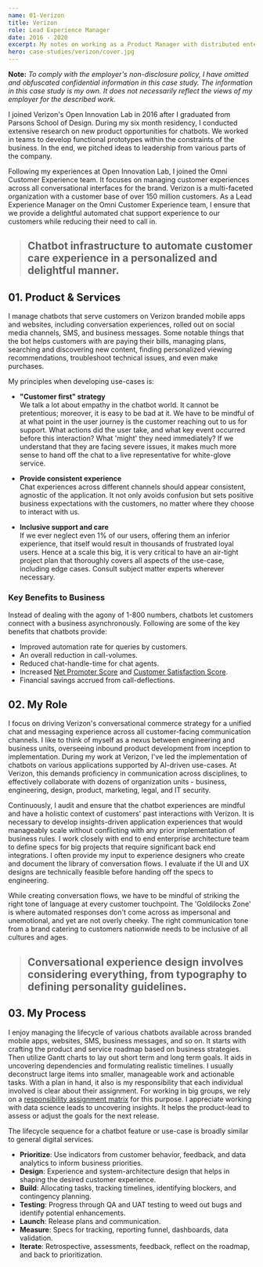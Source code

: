 ```yaml
---
name: 01-Verizon
title: Verizon
role: Lead Experience Manager
date: 2016 - 2020
excerpt: My notes on working as a Product Manager with distributed enterprise teams. I ensure that we provide care for support seeking customers, with effortless communication no matter where they are and how they choose to reach out to us.
hero: case-studies/verizon/cover.jpg
---
```

**Note:** *To comply with the employer's non-disclosure policy, I have omitted and obfuscated confidential information in this case study. The information in this case study is my own. It does not necessarily reflect the views of my employer for the described work.*

I joined Verizon's Open Innovation Lab in 2016 after I graduated from Parsons School of Design. During my six month residency, I conducted extensive research on new product opportunities for chatbots. We worked in teams to develop functional prototypes within the constraints of the business. In the end, we pitched ideas to leadership from various parts of the company.

Following my experiences at Open Innovation Lab, I joined the Omni Customer Experience team. It focuses on managing customer experiences across all conversational interfaces for the brand. Verizon is a multi-faceted organization with a customer base of over 150 million customers. As a Lead Experience Manager on the Omni Customer Experience team, I ensure that we provide a delightful automated chat support experience to our customers while reducing their need to call in.

> ## Chatbot infrastructure to automate customer care experience in a personalized and delightful manner.

## 01. Product & Services

I manage chatbots that serve customers on Verizon branded mobile apps and websites, including conversation experiences, rolled out on social media channels, SMS, and business messages. Some notable things that the bot helps customers with are paying their bills, managing plans, searching and discovering new content, finding personalized viewing recommendations, troubleshoot technical issues, and even make purchases.

<image-responsive imageURL='case-studies/verizon/chatbot-cover.jpg' class='pad-v'/>

My principles when developing use-cases is:

- **"Customer first" strategy**  
We talk a lot about empathy in the chatbot world. It cannot be pretentious; moreover, it is easy to be bad at it. We have to be mindful of at what point in the user journey is the customer reaching out to us for support. What actions did the user take, and what key event occurred before this interaction? What 'might' they need immediately? If we understand that they are facing severe issues, it makes much more sense to hand off the chat to a live representative for white-glove service.

- **Provide consistent experience**  
Chat experiences across different channels should appear consistent, agnostic of the application. It not only avoids confusion but sets positive business expectations with the customers, no matter where they choose to interact with us.

- **Inclusive support and care**  
If we ever neglect even 1% of our users, offering them an inferior experience, that itself would result in thousands of frustrated loyal users. Hence at a scale this big, it is very critical to have an air-tight project plan that thoroughly covers all aspects of the use-case, including edge cases. Consult subject matter experts wherever necessary.

### Key Benefits to Business
Instead of dealing with the agony of 1-800 numbers, chatbots let customers connect with a business asynchronously. Following are some of the key benefits that chatbots provide:
- Improved automation rate for queries by customers.
- An overall reduction in call-volumes.
- Reduced chat-handle-time for chat agents.
- Increased [Net Promoter Score](https://en.wikipedia.org/wiki/Net_Promoter) and [Customer Satisfaction Score](https://en.wikipedia.org/wiki/Customer_satisfaction).
- Financial savings accrued from call-deflections.


## 02. My Role
I focus on driving Verizon's conversational commerce strategy for a unified chat and messaging experience across all customer-facing communication channels. I like to think of myself as a nexus between engineering and business units, overseeing inbound product development from inception to implementation. During my work at Verizon, I've led the implementation of chatbots on various applications supported by AI-driven use-cases. At Verizon, this demands proficiency in communication across disciplines, to effectively collaborate with dozens of organization units - business, engineering, design, product, marketing, legal, and IT security.

<image-responsive imageURL='case-studies/verizon/my-role.jpg' height='500' class='pad-v'/>

Continuously, I audit and ensure that the chatbot experiences are mindful and have a holistic context of customers' past interactions with Verizon. It is necessary to develop insights-driven application experiences that would manageably scale without conflicting with any prior implementation of business rules. I work closely with end to end enterprise architecture team to define specs for big projects that require significant back end integrations. I often provide my input to experience designers who create and document the library of conversation flows. I evaluate if the UI and UX designs are technically feasible before handing off the specs to engineering.

While creating conversation flows, we have to be mindful of striking the right tone of language at every customer touchpoint. The 'Goldilocks Zone' is where automated responses don't come across as impersonal and unemotional, and yet are not overly cheeky. The right communication tone from a brand catering to customers nationwide needs to be inclusive of all cultures and ages.

> ## Conversational experience design involves considering everything, from typography to defining personality guidelines.

## 03. My Process

I enjoy managing the lifecycle of various chatbots available across branded mobile apps, websites, SMS, business messages, and so on. It starts with crafting the product and service roadmap based on business strategies. Then utilize Gantt charts to lay out short term and long term goals. It aids in uncovering dependencies and formulating realistic timelines. I usually deconstruct large items into smaller, manageable work and actionable tasks. With a plan in hand, it also is my responsibility that each individual involved is clear about their assignment. For working in big groups, we rely on a [responsibility assignment matrix](https://en.wikipedia.org/wiki/Responsibility_assignment_matrix) for this purpose. I appreciate working with data science leads to uncovering insights. It helps the product-lead to assess or adjust the goals for the next release.

<!-- <image-responsive imageURL='case-studies/verizon/raci-matrix.png' class='pad-v'/> -->

The lifecycle sequence for a chatbot feature or use-case is broadly similar to general digital services.
- **Prioritize**: Use indicators from customer behavior, feedback, and data analytics to inform business priorities.
- **Design**: Experience and system-architecture design that helps in shaping the desired customer experience.
- **Build**: Allocating tasks, tracking timelines, identifying blockers, and contingency planning.
- **Testing**: Progress through QA and UAT testing to weed out bugs and identify potential enhancements.
- **Launch**: Release plans and communication.
- **Measure**: Specs for tracking, reporting funnel, dashboards, data validation.
- **Iterate**: Retrospective, assessments, feedback, reflect on the roadmap, and back to prioritization.
